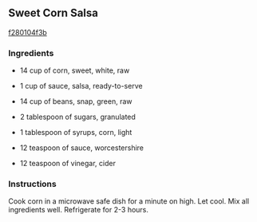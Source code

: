 ## Sweet Corn Salsa

[f280104f3b](http://www.food.com/recipe/sweet-corn-salsa-56561)

### Ingredients

 - 14 cup of corn, sweet, white, raw

 - 1 cup of sauce, salsa, ready-to-serve

 - 14 cup of beans, snap, green, raw

 - 2 tablespoon of sugars, granulated

 - 1 tablespoon of syrups, corn, light

 - 12 teaspoon of sauce, worcestershire

 - 12 teaspoon of vinegar, cider

### Instructions

Cook corn in a microwave safe dish for a minute on high. Let cool. Mix all ingredients well. Refrigerate for 2-3 hours.